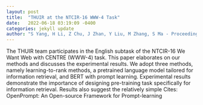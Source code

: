 ```yaml
---
layout: post
title:  "THUIR at the NTCIR-16 WWW-4 Task"
date:   2022-06-18 03:19:09 -0400
categories: jekyll update
author: "S Yang, H Li, Z Chu, J Zhan, Y Liu, M Zhang, S Ma - Proceedings of NTCIR-16. to , 2022"
---
```

The THUIR team participates in the English subtask of the NTCIR-16 We Want Web with CENTRE (WWW-4) task. This paper elaborates on our methods and discusses the experimental results. We adopt three methods, namely learning-to-rank methods, a pretrained language model tailored for information retrieval, and BERT with prompt learning. Experimental results demonstrate the importance of designing pre-training task specifically for information retrieval. Results also suggest the relatively simple 
Cites: OpenPrompt: An Open-source Framework for Prompt-learning